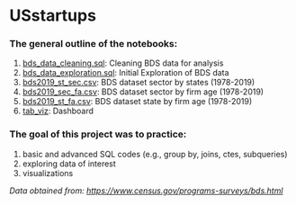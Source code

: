 # USstartups

### The general outline of the notebooks:
1. [bds_data_cleaning.sql](https://github.com/yyklee/US-startups/blob/main/bds_data_cleaning.sql): Cleaning BDS data for analysis
2. [bds_data_exploration.sql](https://github.com/yyklee/US-startups/blob/main/bds_data_exploration.sql): Initial Exploration of BDS data 
3. [bds2019_st_sec.csv](https://github.com/yyklee/US-startups/blob/main/bds2019_st_sec.csv): BDS dataset sector by states (1978-2019)
4. [bds2019_sec_fa.csv](https://github.com/yyklee/US-startups/blob/main/bds2019_sec_fa.csv): BDS dataset sector by firm age (1978-2019)
5. [bds2019_st_fa.csv](https://github.com/yyklee/US-startups/blob/main/bds2019_st_fa.csv): BDS dataset state by firm age (1978-2019)
6. [tab_viz](https://public.tableau.com/views/USstartups/1_1?:language=ko-KR&:display_count=n&:origin=viz_share_link): Dashboard 

### The goal of this project was to practice:
1. basic and advanced SQL codes (e.g., group by, joins, ctes, subqueries)
2. exploring data of interest
3. visualizations 

*Data obtained from: https://www.census.gov/programs-surveys/bds.html*
